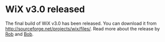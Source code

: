 # WiX v3.0 released

The final build of WiX v3.0 has been released. You can download it from <a href="http://sourceforge.net/projects/wix/files/">http://sourceforge.net/projects/wix/files/</a>. Read more about the release by <a href="http://robmensching.com/blog/posts/2009/7/4/WiX-v3.0-released">Rob</a> and <a href="http://www.joyofsetup.com/2009/07/04/wix-v3-0-has-been-released/">Bob</a>.
